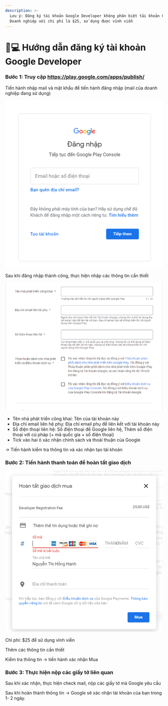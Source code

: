 ```yaml
---
description: >-
  Lưu ý: Đăng ký tài khoản Google Developer không phân biệt tải khoản Cá Nhân/
  Doanh nghiệp với chi phí là $25, sử dụng được vĩnh viễn
---
```


# 👩💻 Hướng dẫn đăng ký tài khoản Google Developer

### Bước 1: Truy cập [ https://play.google.com/apps/publish/ ](https://play.google.com/apps/publish/)

Tiến hành nhập mail và mật khẩu để tiến hành đăng nhập (mail của doanh nghiệp đang sử dụng)

![](<.gitbook/assets/image (6) (9).png>)

Sau khi đăng nhập thành công, thực hiện nhập các thông tin cần thiết

![](<.gitbook/assets/image (35) (2).png>)

* Tên nhà phát triển công khai: Tên của tài khoản này
* Địa chỉ email liên hệ phụ: Địa chỉ email phụ để liên kết với tài khoản này
* Số điện thoại liên hệ: Số điện thoại để Google liên hệ, Thêm số điện thoại với cú pháp (+ mã quốc gia + số điện thoại)
* Tick vào hai ô xác nhận chính sách và thoải thuận của Google

\-> Tiến hành kiểm tra thông tin và xác nhận tạo tài khoản

### Bước 2: Tiến hành thanh toán để hoàn tất giao dịch

![](<.gitbook/assets/image (22) (3).png>)

Chi phí: $25 để sử dụng vĩnh viễn

Thêm các thông tin cần thiết&#x20;

Kiểm tra thông tin -> tiến hành xác nhận Mua

### Bước 3: Thực hiện nộp các giấy tờ liên quan

Sau khi xác nhận, thực hiện check mail, nộp các giấy tờ mà Google yêu cầu

Sau khi hoàn thành thông tin -> Google sẽ xác nhận tài khoản của bạn trong 1- 2 ngày.
